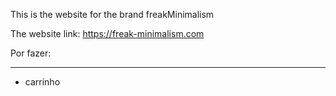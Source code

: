 This is the website for the brand freakMinimalism

The website link: https://freak-minimalism.com


Por fazer:

------------------------------------------

- carrinho
